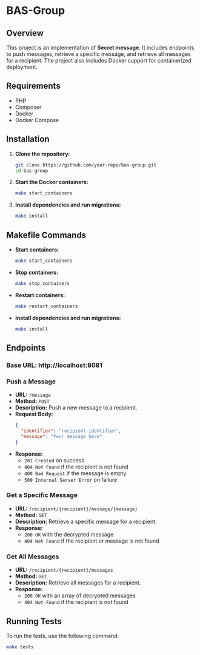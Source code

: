 # BAS-Group

## Overview

This project is an implementation of **Secret message**. It includes endpoints to push messages, retrieve a specific message, and retrieve all messages for a recipient. The project also includes Docker support for containerized deployment.

## Requirements

- PHP
- Composer
- Docker
- Docker Compose

## Installation

1. **Clone the repository:**

   ```sh
   git clone https://github.com/your-repo/bas-group.git
   cd bas-group
   ```

2. **Start the Docker containers:**

   ```sh
   make start_containers
   ```

3. **Install dependencies and run migrations:**

   ```sh
   make install
   ```

## Makefile Commands

- **Start containers:**

  ```sh
  make start_containers
  ```

- **Stop containers:**

  ```sh
  make stop_containers
  ```

- **Restart containers:**

  ```sh
  make restart_containers
  ```

- **Install dependencies and run migrations:**

  ```sh
  make install
  ```

## Endpoints

### Base URL: http://localhost:8081

### Push a Message

- **URL:** `/message`
- **Method:** `POST`
- **Description:** Push a new message to a recipient.
- **Request Body:**
  ```json
  {
    "identifier": "recipient-identifier",
    "message": "Your message here"
  }
  ```
- **Response:**
    - `201 Created` on success
    - `404 Not Found` if the recipient is not found
    - `400 Bad Request` if the message is empty
    - `500 Internal Server Error` on failure

### Get a Specific Message

- **URL:** `/recipient/{recipient}/message/{message}`
- **Method:** `GET`
- **Description:** Retrieve a specific message for a recipient.
- **Response:**
    - `200 OK` with the decrypted message
    - `404 Not Found` if the recipient or message is not found

### Get All Messages

- **URL:** `/recipient/{recipient}/messages`
- **Method:** `GET`
- **Description:** Retrieve all messages for a recipient.
- **Response:**
    - `200 OK` with an array of decrypted messages
    - `404 Not Found` if the recipient is not found

## Running Tests

To run the tests, use the following command:

```sh
make tests
```